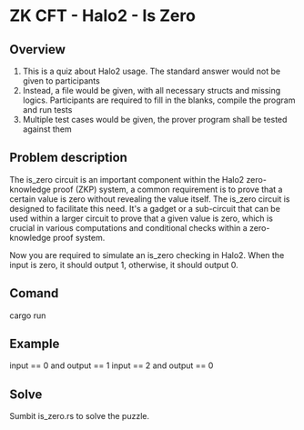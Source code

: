 # ZK  CFT - Halo2 - Is Zero

## Overview
1. This is a quiz about Halo2 usage. The standard answer would not be given to participants
2. Instead, a file would be given, with all necessary structs and missing logics. Participants are required to fill in the blanks, compile the program and run tests
3. Multiple test cases would be given, the prover program shall be tested against them

## Problem description

The is_zero circuit is an important component within the Halo2 zero-knowledge proof (ZKP) system, a common requirement is to prove that a certain value is zero without revealing the value itself. The is_zero circuit is designed to facilitate this need. It's a gadget or a sub-circuit that can be used within a larger circuit to prove that a given value is zero, which is crucial in various computations and conditional checks within a zero-knowledge proof system.

Now you are required to simulate an is_zero checking in Halo2. When the input is zero, it should output 1, otherwise, it should output 0.

## Comand
cargo run

## Example
input == 0 and output == 1
input == 2 and output == 0

## Solve
Sumbit is_zero.rs to solve the puzzle.
